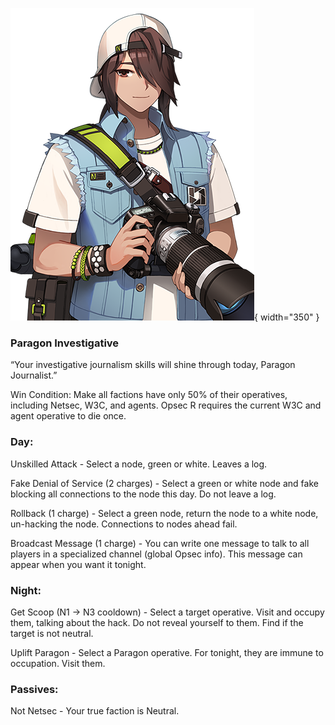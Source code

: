 ![paragonjournalist.png](Images/paragonjournalist.png){ width="350" }

### **Paragon Investigative**

“Your investigative journalism skills will shine through today, Paragon Journalist.”

Win Condition: Make all factions have only 50% of their operatives, including Netsec, W3C, and agents. Opsec R requires the current W3C and agent operative to die once.

### **Day:**

Unskilled Attack - Select a node, green or white. Leaves a log.

Fake Denial of Service (2 charges) - Select a green or white node and fake blocking all connections to the node this day. Do not leave a log.

Rollback (1 charge) - Select a green node, return the node to a white node, un-hacking the node. Connections to nodes ahead fail.

Broadcast Message (1 charge) - You can write one message to talk to all players in a specialized channel (global Opsec info). This message can appear when you want it tonight.

### **Night:**

Get Scoop (N1 -> N3 cooldown) - Select a target operative. Visit and occupy them, talking about the hack. Do not reveal yourself to them. Find if the target is not neutral.

Uplift Paragon - Select a Paragon operative. For tonight, they are immune to occupation. Visit them.

### **Passives:**

Not Netsec - Your true faction is Neutral.